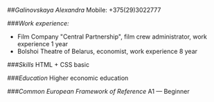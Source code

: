 ##*Galinovskaya Alexandra*
Mobile: +375(29)3022777

###*Work experience:*
* Film Company "Central Partnership", film crew administrator, work experience 1 year
* Bolshoi Theatre of Belarus, economist, work experience 8 year

###*Skills*
HTML + CSS basic

###*Education*
Higher economic education

###*Common European Framework of Reference*
A1 — Beginner
